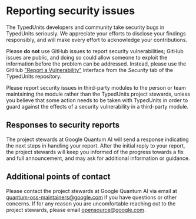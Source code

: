 # Reporting security issues

The TypedUnits developers and community take security bugs in TypedUnits
seriously. We appreciate your efforts to disclose your findings responsibly, and
will make every effort to acknowledge your contributions.

Please **do not** use GitHub issues to report security vulnerabilities; GitHub
issues are public, and doing so could allow someone to exploit the information
before the problem can be addressed. Instead, please use the GitHub ["Report a
Vulnerability"](https://github.com/quantumlib/TypedUnits/security/advisories/new)
interface from the _Security_ tab of the TypedUnits repository.

Please report security issues in third-party modules to the person or team
maintaining the module rather than the TypedUnits project stewards, unless you
believe that some action needs to be taken with TypedUnits in order to guard
against the effects of a security vulnerability in a third-party module.

## Responses to security reports

The project stewards at Google Quantum AI will send a response indicating the
next steps in handling your report. After the initial reply to your report, the
project stewards will keep you informed of the progress towards a fix and full
announcement, and may ask for additional information or guidance.

## Additional points of contact

Please contact the project stewards at Google Quantum AI via email at
quantum-oss-maintainers@google.com if you have questions or other concerns. If
for any reason you are uncomfortable reaching out to the project stewards,
please email opensource@google.com.
